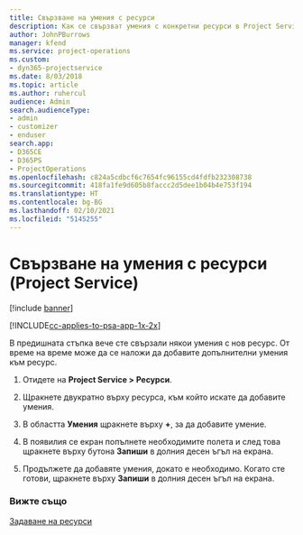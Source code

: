 ```yaml
---
title: Свързване на умения с ресурси
description: Как се свързват умения с конкретни ресурси в Project Service
author: JohnPBurrows
manager: kfend
ms.service: project-operations
ms.custom:
- dyn365-projectservice
ms.date: 8/03/2018
ms.topic: article
ms.author: ruhercul
audience: Admin
search.audienceType:
- admin
- customizer
- enduser
search.app:
- D365CE
- D365PS
- ProjectOperations
ms.openlocfilehash: c824a5cdbcf6c7654fc96155cd4fdfb232308738
ms.sourcegitcommit: 418fa1fe9d605b8faccc2d5dee1b04b4e753f194
ms.translationtype: HT
ms.contentlocale: bg-BG
ms.lasthandoff: 02/10/2021
ms.locfileid: "5145255"
---
```

# <a name="associate-skills-with-resources-project-service"></a>Свързване на умения с ресурси (Project Service)

[!include [banner](../includes/psa-now-project-operations.md)]

[!INCLUDE[cc-applies-to-psa-app-1x-2x](../includes/cc-applies-to-psa-app-1x-2x.md)]

В предишната стъпка вече сте свързали някои умения с нов ресурс. От време на време може да се наложи да добавите допълнителни умения към ресурс.  
  
1.  Отидете на **Project Service > Ресурси**.  
  
2.  Щракнете двукратно върху ресурса, към който искате да добавите умения.  
  
3.  В областта **Умения** щракнете върху **+**, за да добавите умение.  
  
4.  В появилия се екран попълнете необходимите полета и след това щракнете върху бутона **Запиши** в долния десен ъгъл на екрана.  
  
5.  Продължете да добавяте умения, докато е необходимо. Когато сте готови, щракнете върху **Запиши** в долния десен ъгъл на екрана.  
  
### <a name="see-also"></a>Вижте също  
 [Задаване на ресурси](../psa/set-up-resources.md)
